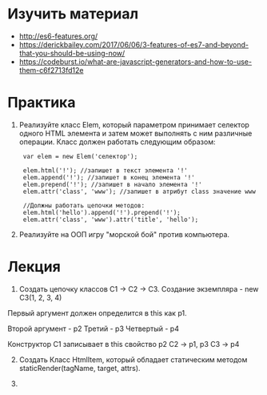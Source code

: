 # Изучить материал

+ http://es6-features.org/
+ https://derickbailey.com/2017/06/06/3-features-of-es7-and-beyond-that-you-should-be-using-now/
+ https://codeburst.io/what-are-javascript-generators-and-how-to-use-them-c6f2713fd12e

# Практика
 

1) Реализуйте класс Elem, который параметром принимает селектор одного HTML элемента и затем может выполнять с ним различные операции. Класс должен работать следующим образом:

        var elem = new Elem('селектор');

        elem.html('!'); //запишет в текст элемента '!'
        elem.append('!'); //запишет в конец элемента '!'
        elem.prepend('!'); //запишет в начало элемента '!'
        elem.attr('class', 'www'); //запишет в атрибут class значение www

        //Должны работать цепочки методов:
        elem.html('hello').append('!').prepend('!');
        elem.attr('class', 'www').attr('title', 'hello');


2)  Реализуйте на ООП игру "морской бой" против компьютера.


# Лекция

1) Создать цепочку классов C1 -> C2 -> C3.
Создание экземпляра - new C3(1, 2, 3, 4)

Первый аргумент должен определится в this как p1.

Второй аргумент - p2
Третий - p3
Четвертый - p4

Конструктор C1 записывает в this свойство p2
С2 -> p1, p3
C3 -> p4

2) Создать Класс HtmlItem, который обладает статическим методом staticRender(tagName, target, attrs).

3)